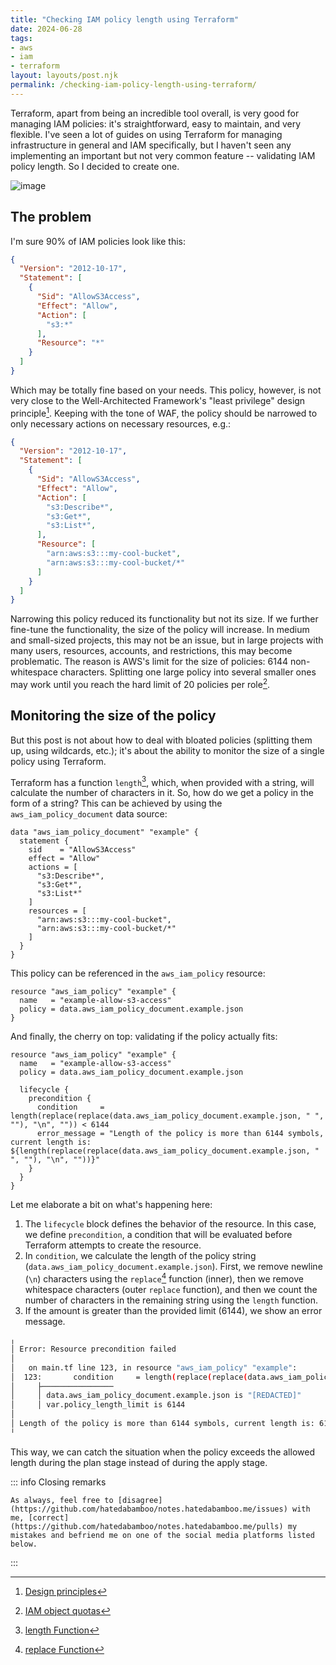 ```yaml
---
title: "Checking IAM policy length using Terraform"
date: 2024-06-28
tags:
- aws
- iam
- terraform
layout: layouts/post.njk
permalink: /checking-iam-policy-length-using-terraform/
---
```

Terraform, apart from being an incredible tool overall, is very good for managing IAM policies: it's straightforward, easy to maintain, and very flexible. I've seen a lot of guides on using Terraform for managing infrastructure in general and IAM specifically, but I haven't seen any implementing an important but not very common feature -- validating IAM policy length. So I decided to create one.

<!-- more -->

![image](/assets/checking-iam-policy-length-using-terraform.webp)

## The problem

I'm sure 90% of IAM policies look like this:

```json
{
  "Version": "2012-10-17",
  "Statement": [
    {
      "Sid": "AllowS3Access",
      "Effect": "Allow",
      "Action": [
        "s3:*"
      ],
      "Resource": "*"
    }
  ]
}
```

Which may be totally fine based on your needs. This policy, however, is not very close to the Well-Architected Framework's "least privilege" design principle[^1]. Keeping with the tone of WAF, the policy should be narrowed to only necessary actions on necessary resources, e.g.:

```json
{
  "Version": "2012-10-17",
  "Statement": [
    {
      "Sid": "AllowS3Access",
      "Effect": "Allow",
      "Action": [
        "s3:Describe*",
        "s3:Get*",
        "s3:List*",
      ],
      "Resource": [
        "arn:aws:s3:::my-cool-bucket",
        "arn:aws:s3:::my-cool-bucket/*"
      ]
    }
  ]
}
```

Narrowing this policy reduced its functionality but not its size. If we further fine-tune the functionality, the size of the policy will increase. In medium and small-sized projects, this may not be an issue, but in large projects with many users, resources, accounts, and restrictions, this may become problematic. The reason is AWS's limit for the size of policies: 6144 non-whitespace characters. Splitting one large policy into several smaller ones may work until you reach the hard limit of 20 policies per role[^2].

## Monitoring the size of the policy

But this post is not about how to deal with bloated policies (splitting them up, using wildcards, etc.); it's about the ability to monitor the size of a single policy using Terraform.

Terraform has a function `length`[^3], which, when provided with a string, will calculate the number of characters in it. So, how do we get a policy in the form of a string? This can be achieved by using the `aws_iam_policy_document` data source:

```hcl
data "aws_iam_policy_document" "example" {
  statement {
    sid    = "AllowS3Access"
    effect = "Allow"
    actions = [
      "s3:Describe*",
      "s3:Get*",
      "s3:List*"
    ]
    resources = [
      "arn:aws:s3:::my-cool-bucket",
      "arn:aws:s3:::my-cool-bucket/*"
    ]
  }
}
```

This policy can be referenced in the `aws_iam_policy` resource:

```hcl
resource "aws_iam_policy" "example" {
  name   = "example-allow-s3-access"
  policy = data.aws_iam_policy_document.example.json
}
```

And finally, the cherry on top: validating if the policy actually fits:

```hcl
resource "aws_iam_policy" "example" {
  name   = "example-allow-s3-access"
  policy = data.aws_iam_policy_document.example.json

  lifecycle {
    precondition {
      condition     = length(replace(replace(data.aws_iam_policy_document.example.json, " ", ""), "\n", "")) < 6144
      error_message = "Length of the policy is more than 6144 symbols, current length is: ${length(replace(replace(data.aws_iam_policy_document.example.json, " ", ""), "\n", ""))}"
    }
  }
}
```

Let me elaborate a bit on what's happening here:

1. The `lifecycle` block defines the behavior of the resource. In this case, we define `precondition`, a condition that will be evaluated before Terraform attempts to create the resource.
2. In `condition`, we calculate the length of the policy string (`data.aws_iam_policy_document.example.json`). First, we remove newline (`\n`) characters using the `replace`[^4] function (inner), then we remove whitespace characters (outer `replace` function), and then we count the number of characters in the remaining string using the `length` function.
3. If the amount is greater than the provided limit (6144), we show an error message.

```bash
╷
│ Error: Resource precondition failed
│ 
│   on main.tf line 123, in resource "aws_iam_policy" "example":
│  123:       condition     = length(replace(replace(data.aws_iam_policy_document.example.json, " ", ""), "\n", "")) < 6144
│     ├────────────────
│     │ data.aws_iam_policy_document.example.json is "[REDACTED]"
│     │ var.policy_length_limit is 6144
│ 
│ Length of the policy is more than 6144 symbols, current length is: 6150
╵
```

This way, we can catch the situation when the policy exceeds the allowed length during the plan stage instead of during the apply stage.

::: info Closing remarks

    As always, feel free to [disagree](https://github.com/hatedabamboo/notes.hatedabamboo.me/issues) with me, [correct](https://github.com/hatedabamboo/notes.hatedabamboo.me/pulls) my mistakes and befriend me on one of the social media platforms listed below.

:::

[^1]: [Design principles](https://docs.aws.amazon.com/wellarchitected/latest/framework/sec-design.html)
[^2]: [IAM object quotas](https://docs.aws.amazon.com/IAM/latest/UserGuide/reference_iam-quotas.html#reference_iam-quotas-entities)
[^3]: [length Function](https://developer.hashicorp.com/terraform/language/functions/length)
[^4]: [replace Function](https://developer.hashicorp.com/terraform/language/functions/replace)
